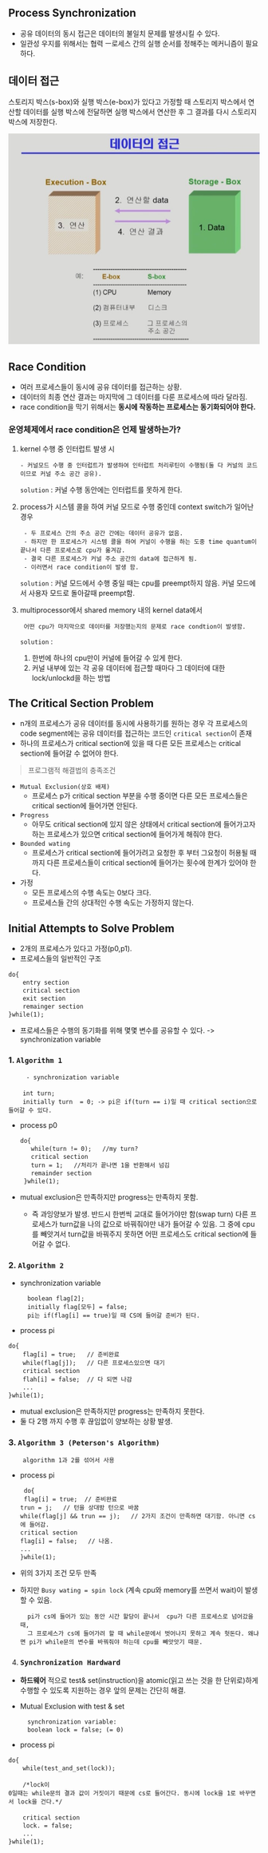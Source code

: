 ## Process Synchronization
 - 공유 데이터의 동시 접근은 데이터의 불일치 문제를 발생시킬 수 있다.
 - 일관성 우지를 위해서는 협력 ㅡ로세스 간의 실행 순서를 정해주는 메커니즘이 필요하다.
## 데이터 접근
스토리지 박스(s-box)와 실행 박스(e-box)가 있다고 가정할 때 스토리지 박스에서 연산할 데이터를 실행 박스에 전달하면 실행 박스에서 연산한 후 그 결과를 다시 스토리지 박스에 저장한다.

![](/picture/데이터.jpg)
## Race Condition
- 여러 프로세스들이 동시에 공유 데이터를 접근하는 상황.
- 데이터의 최종 연산 결과는 마지막에 그 데이터를 다룬 프로세스에 따라 달라짐. 
- race condition을 막기 위해서는 **동시에 작동하는 프로세스는 동기화되어야 한다.**

### 운영체제에서 race condition은 언제 발생하는가?

1. kernel 수행 중 인터럽트 발생 시
    
       - 커널모드 수행 중 인터럽트가 발생하여 인터럽트 처리루틴이 수행됨(둘 다 커널의 코드 이므로 커널 주소 공간 공유).
    `solution` : 커널 수행 동안에는 인터럽트를 못하게 한다. 
 
2. process가 시스템 콜을 하여 커널 모드로 수행 중인데 context switch가 일어난 경우
         
        - 두 프로세스 간의 주소 공간 간에는 데이터 공유가 없음.
        - 하지만 한 프로세스가 시스템 콜을 하여 커널이 수행을 하는 도중 time quantum이 끝나서 다른 프로세스로 cpu가 옮겨감.
        - 결국 다른 프로세스가 커널 주소 공간의 data에 접근하게 됨.
        - 이러면서 race condition이 발생 함.
        
    `solution` : 커널 모드에서 수행 중일 때는 cpu를 preempt하지 않음. 커널 모드에서 사용자 모드로 돌아갈때 preempt함.

3. multiprocessor에서 shared memory 내의 kernel data에서  

        어떤 cpu가 마지막으로 데이터를 저장했는지의 문제로 race condtion이 발생함.
    `solution` : 
    1. 한번에 하나의 cpu만이 커널에 들어갈 수 있게 한다. 
    2. 커널 내부에 있는 각 공유 데이터에 접근할 때마다 그 데이터에 대한 lock/unlockd을 하는 방법
## The Critical Section Problem
- n개의 프로세스가 공유 데이터를 동시에 사용하기를 원하는 경우 각 프로세스의 code segment에는 공유 데이터를 접근하는 코드인 `critical section`이 존재
- 하나의 프로세스가 critical section에 있을 때 다른 모든 프로세스는 critical section에 들어갈 수 없어야 한다.

> 프로그램적 해결법의 충족조건
- `Mutual Exclusion(상호 배제)`
    - 프로세스 p가 critical section 부분을 수행 중이면 다른 모든 프로세스들은 critical section에 들어가면 안된다.
- `Progress`
    - 아무도 critical section에 있지 않은 상태에서 critical section에 들어가고자 하는 프로세스가 있으면 critical section에 들어가게 해줘야 한다.
- `Bounded wating`
    - 프로세스가 critical section에 들어가려고 요청한 후 부터 그요청이 허용될 때까지 다른 프로세스들이 critical section에 들어가는 횟수에 한계가 있어야 한다.
- 가정
    - 모든 프로세스의 수행 속도는 0보다 크다.
    - 프로세스들 간의 상대적인 수행 속도는 가정하지 않는다.
## Initial Attempts to Solve Problem
- 2개의 프로세스가 있다고 가정(p0,p1).
- 프로세스들의 일반적인 구조
```
do{
    entry section 
    critical section
    exit section
    remainger section
}while(1);

```
- 프로세스들은 수행의 동기화를 위해 몇몇 변수를 공유할 수 있다. -> synchronization variable
### 1. `Algorithm 1`
         
         - synchronization variable
 
        int turn;
        initially turn  = 0; -> pi은 if(turn == i)일 때 critical section으로 들어갈 수 있다.

  - process p0
      ```
     do{
         while(turn != 0);   //my turn?
         critical section
         turn = 1;   //처리가 끝나면 1을 반환해서 넘김
         remainder section
       }while(1);
     ```

 - mutual exclusion은 만족하지만 progress는 만족하지 못함. 
    - 즉 과잉양보가 발생. 반드시 한번씩 교대로 들어가야만 함(swap turn) 다른 프로세스가 turn값을 나의 값으로 바꿔줘야만 내가 들어갈 수 있음.
    그 중에 cpu를 빼앗겨서 turn값을 바꿔주지 못하면 어떤 프로세스도 critical section에 들어갈 수 없다.
### 2. `Algorithm 2`
- synchronization variable
        
        boolean flag[2];
        initially flag[모두] = false;
        pi는 if(flag[i] == true)일 때 CS에 들어갈 준비가 된다.
        
- process pi
```
do{
    flag[i] = true;   // 준비완료
    while(flag[j]);   // 다른 프로세스있으면 대기
    critical section
    flah[i] = false;  // 다 되면 나감
    ...
}while(1);
```
- mutual exclusion은 만족하지만 progress는 만족하지 못한다.
- 둘 다 2행 까지 수행 후 끊임없이 양보하는 상황 발생.

### 3. `Algorithm 3 (Peterson's Algorithm)`
     
        algorithm 1과 2를 섞어서 사용

      
      
  - process pi
      ```
       do{
       flag[i] = true;  // 준비완료
    trun = j;   // 턴을 상대방 턴으로 바꿈
    while(flag[j] && trun == j);   // 2가지 조건이 만족하면 대기함. 아니면 cs에 들어감.
    critical section
    flag[i] = false;   // 나옴.
    ...
    }while(1);
     ```
- 위의 3가지 조건 모두 만족
- 하지만 `Busy wating = spin lock` (계속 cpu와 memory를 쓰면서 wait)이 발생할 수 있음.

        pi가 cs에 들어가 있는 동안 시간 할당이 끝나서  cpu가 다른 프로세스로 넘어갔을 때, 
        그 프로세스가 cs에 들어가려 할 때 while문에서 벗어나지 못하고 계속 헛돈다. 왜냐면 pi가 while문의 변수를 바꿔줘야 하는데 cpu를 빼앗앗기 때문.
4. ### `Synchronization Hardward`
- **하드웨어** 적으로 test& set(instruction)을 atomic(읽고 쓰는 것을 한 단위로)하게 수행할 수 있도록 지원하는 경우 앞의 문제는 간단히 해결.
- Mutual Exclusion with test & set
 
        synchronization variable:
        boolean lock = false; (= 0)
- process pi
```
do{
    while(test_and_set(lock)); 
    
    /*lock이 
0일때는 while문의 결과 값이 거짓이기 때문에 cs로 들어간다. 동시에 lock을 1로 바꾸면서 lock을 건다.*/

    critical section
    lock. = false;
    ...
}while(1);
```
